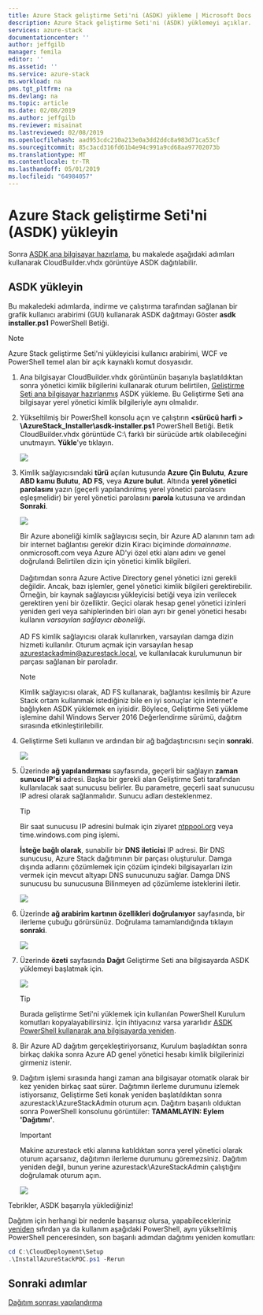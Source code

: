 ```yaml
---
title: Azure Stack geliştirme Seti'ni (ASDK) yükleme | Microsoft Docs
description: Azure Stack geliştirme Seti'ni (ASDK) yüklemeyi açıklar.
services: azure-stack
documentationcenter: ''
author: jeffgilb
manager: femila
editor: ''
ms.assetid: ''
ms.service: azure-stack
ms.workload: na
pms.tgt_pltfrm: na
ms.devlang: na
ms.topic: article
ms.date: 02/08/2019
ms.author: jeffgilb
ms.reviewer: misainat
ms.lastreviewed: 02/08/2019
ms.openlocfilehash: aad953cdc210a213e0a3dd2ddc8a983d71ca53cf
ms.sourcegitcommit: 85c3acd316fd61b4e94c991a9cd68aa97702073b
ms.translationtype: MT
ms.contentlocale: tr-TR
ms.lasthandoff: 05/01/2019
ms.locfileid: "64984057"
---
```

# <a name="install-the-azure-stack-development-kit-asdk"></a>Azure Stack geliştirme Seti'ni (ASDK) yükleyin
Sonra [ASDK ana bilgisayar hazırlama](asdk-prepare-host.md), bu makalede aşağıdaki adımları kullanarak CloudBuilder.vhdx görüntüye ASDK dağıtılabilir.

## <a name="install-the-asdk"></a>ASDK yükleyin
Bu makaledeki adımlarda, indirme ve çalıştırma tarafından sağlanan bir grafik kullanıcı arabirimi (GUI) kullanarak ASDK dağıtmayı Göster **asdk installer.ps1** PowerShell Betiği.

> [!NOTE]
> Azure Stack geliştirme Seti'ni yükleyicisi kullanıcı arabirimi, WCF ve PowerShell temel alan bir açık kaynaklı komut dosyasıdır.


1. Ana bilgisayar CloudBuilder.vhdx görüntünün başarıyla başlatıldıktan sonra yönetici kimlik bilgilerini kullanarak oturum belirtilen, [Geliştirme Seti ana bilgisayar hazırlanmış](asdk-prepare-host.md) ASDK yükleme. Bu Geliştirme Seti ana bilgisayar yerel yönetici kimlik bilgileriyle aynı olmalıdır.
2. Yükseltilmiş bir PowerShell konsolu açın ve çalıştırın  **&lt;sürücü harfi > \AzureStack_Installer\asdk-installer.ps1** PowerShell Betiği. Betik CloudBuilder.vhdx görüntüde C:\ farklı bir sürücüde artık olabileceğini unutmayın. **Yükle**'ye tıklayın.

    ![](media/asdk-install/1.PNG) 

3. Kimlik sağlayıcısındaki **türü** açılan kutusunda **Azure Çin Bulutu**, **Azure ABD kamu Bulutu**, **AD FS**, veya **Azure bulut**. Altında **yerel yönetici parolasını** yazın (geçerli yapılandırılmış yerel yönetici parolasını eşleşmelidir) bir yerel yönetici parolasını **parola** kutusuna ve ardından  **Sonraki**.

    ![](media/asdk-install/2.PNG) 
  
   Bir Azure aboneliği kimlik sağlayıcısı seçin, bir Azure AD alanının tam adı bir internet bağlantısı gerekir dizin Kiracı biçiminde *domainname*. onmicrosoft.com veya Azure AD'yi özel etki alanı adını ve genel doğrulandı Belirtilen dizin için yönetici kimlik bilgileri.<br><br>Dağıtımdan sonra Azure Active Directory genel yönetici izni gerekli değildir. Ancak, bazı işlemler, genel yönetici kimlik bilgileri gerektirebilir. Örneğin, bir kaynak sağlayıcısı yükleyicisi betiği veya izin verilecek gerektiren yeni bir özelliktir. Geçici olarak hesap genel yönetici izinleri yeniden geri veya sahiplerinden biri olan ayrı bir genel yönetici hesabı kullanın *varsayılan sağlayıcı aboneliği*.<br><br>AD FS kimlik sağlayıcısı olarak kullanırken, varsayılan damga dizin hizmeti kullanılır. Oturum açmak için varsayılan hesap azurestackadmin@azurestack.local, ve kullanılacak kurulumunun bir parçası sağlanan bir paroladır.

   > [!NOTE]
   > Kimlik sağlayıcısı olarak, AD FS kullanarak, bağlantısı kesilmiş bir Azure Stack ortam kullanmak istediğiniz bile en iyi sonuçlar için internet'e bağlıyken ASDK yüklemek en iyisidir. Böylece, Geliştirme Seti yükleme işlemine dahil Windows Server 2016 Değerlendirme sürümü, dağıtım sırasında etkinleştirilebilir.

4. Geliştirme Seti kullanın ve ardından bir ağ bağdaştırıcısını seçin **sonraki**.

    ![](media/asdk-install/3.PNG)

5. Üzerinde **ağ yapılandırması** sayfasında, geçerli bir sağlayın **zaman sunucu IP'si** adresi. Başka bir gerekli alan Geliştirme Seti tarafından kullanılacak saat sunucusu belirler. Bu parametre, geçerli saat sunucusu IP adresi olarak sağlanmalıdır. Sunucu adları desteklenmez.

      > [!TIP]
      > Bir saat sunucusu IP adresini bulmak için ziyaret [ntppool.org](https://www.ntppool.org/) veya time.windows.com ping işlemi. 

    **İsteğe bağlı olarak**, sunabilir bir **DNS ileticisi** IP adresi. Bir DNS sunucusu, Azure Stack dağıtımının bir parçası oluşturulur. Damga dışında adlarını çözümlemek için çözüm içindeki bilgisayarları izin vermek için mevcut altyapı DNS sunucunuzu sağlar. Damga DNS sunucusu bu sunucusuna Bilinmeyen ad çözümleme isteklerini iletir.

    ![](media/asdk-install/4.PNG)

6. Üzerinde **ağ arabirim kartının özellikleri doğrulanıyor** sayfasında, bir ilerleme çubuğu görürsünüz. Doğrulama tamamlandığında tıklayın **sonraki**.

    ![](media/asdk-install/5.PNG)

7. Üzerinde **özeti** sayfasında **Dağıt** Geliştirme Seti ana bilgisayarda ASDK yüklemeyi başlatmak için.

    ![](media/asdk-install/6.PNG)

    > [!TIP]
    > Burada geliştirme Seti'ni yüklemek için kullanılan PowerShell Kurulum komutları kopyalayabilirsiniz. İçin ihtiyacınız varsa yararlıdır [ASDK PowerShell kullanarak ana bilgisayarda yeniden](asdk-deploy-powershell.md).

8. Bir Azure AD dağıtım gerçekleştiriyorsanız, Kurulum başladıktan sonra birkaç dakika sonra Azure AD genel yönetici hesabı kimlik bilgilerinizi girmeniz istenir.

9. Dağıtım işlemi sırasında hangi zaman ana bilgisayar otomatik olarak bir kez yeniden birkaç saat sürer. Dağıtımın ilerleme durumunu izlemek istiyorsanız, Geliştirme Seti konak yeniden başlatıldıktan sonra azurestack\AzureStackAdmin oturum açın. Dağıtım başarılı olduktan sonra PowerShell konsolunu görüntüler: **TAMAMLAYIN: Eylem 'Dağıtımı'**. 
    > [!IMPORTANT]
    > Makine azurestack etki alanına katıldıktan sonra yerel yönetici olarak oturum açarsanız, dağıtımın ilerleme durumunu göremezsiniz. Dağıtım yeniden değil, bunun yerine azurestack\AzureStackAdmin çalıştığını doğrulamak oturum açın.

    ![](media/asdk-install/7.PNG)

Tebrikler, ASDK başarıyla yüklediğiniz!

Dağıtım için herhangi bir nedenle başarısız olursa, yapabilecekleriniz [yeniden](asdk-redeploy.md) sıfırdan ya da kullanım aşağıdaki PowerShell, aynı yükseltilmiş PowerShell penceresinden, son başarılı adımdan dağıtımı yeniden komutları:

  ```powershell
  cd C:\CloudDeployment\Setup
  .\InstallAzureStackPOC.ps1 -Rerun
  ```

## <a name="next-steps"></a>Sonraki adımlar
[Dağıtım sonrası yapılandırma](asdk-post-deploy.md)
